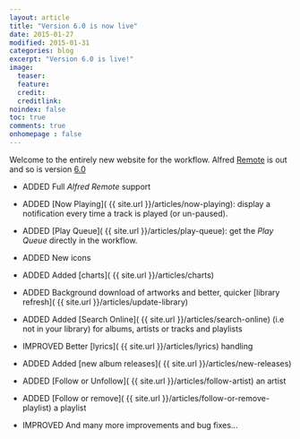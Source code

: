 ```yaml
---
layout: article
title: "Version 6.0 is now live"
date: 2015-01-27
modified: 2015-01-31
categories: blog
excerpt: "Version 6.0 is live!"
image:
  teaser:
  feature:
  credit:
  creditlink:
noindex: false
toc: true
comments: true
onhomepage : false
---
```


Welcome to the entirely new website for the workflow.
Alfred [Remote](http://www.alfredapp.com/remote/) is out and so is version [6.0](https://github.com/packal/repository/raw/master/com.vdesabou.spotify.mini.player/spotifyminiplayer.alfredworkflow)


* <span class="badge info">ADDED</span> Full _Alfred Remote_ support

* <span class="badge info">ADDED</span> [Now Playing]( {{ site.url }}/articles/now-playing): display a notification every time a track is played (or un-paused).

* <span class="badge info">ADDED</span> [Play Queue]( {{ site.url }}/articles/play-queue): get the _Play Queue_ directly in the workflow.

* <span class="badge info">ADDED</span> New icons

* <span class="badge info">ADDED</span> Added [charts]( {{ site.url }}/articles/charts)

* <span class="badge info">ADDED</span> Background download of artworks and better, quicker [library refresh]( {{ site.url }}/articles/update-library)

* <span class="badge info">ADDED</span> Added [Search Online]( {{ site.url }}/articles/search-online) (i.e not in your library) for albums, artists or tracks and playlists

* <span class="badge success">IMPROVED</span> Better [lyrics]( {{ site.url }}/articles/lyrics) handling

* <span class="badge info">ADDED</span> Added [new album releases]( {{ site.url }}/articles/new-releases)

* <span class="badge info">ADDED</span> [Follow or Unfollow]( {{ site.url }}/articles/follow-artist) an artist

* <span class="badge info">ADDED</span> [Follow or remove]( {{ site.url }}/articles/follow-or-remove-playlist) a playlist

* <span class="badge success">IMPROVED</span> And many more improvements and bug fixes...